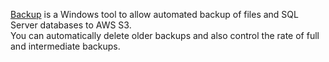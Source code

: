 [Backup](https://bitbucket.org/plantheric/serverbackup) is a Windows tool to allow automated backup of files and SQL Server databases to AWS S3.  
You can automatically delete older backups and also control the rate of full and intermediate backups.
